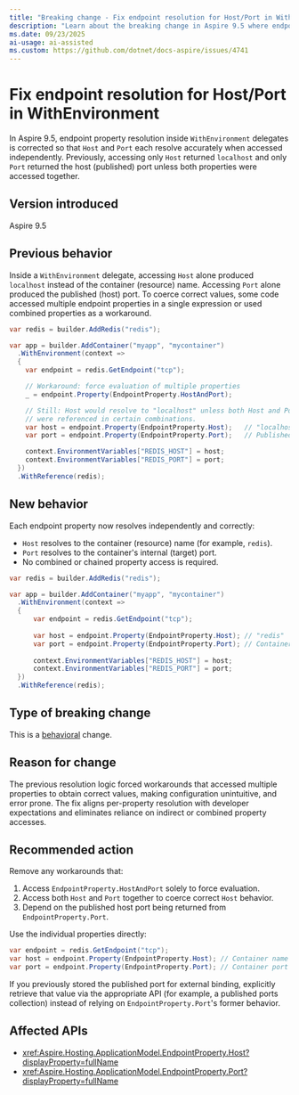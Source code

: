 ```yaml
---
title: "Breaking change - Fix endpoint resolution for Host/Port in WithEnvironment"
description: "Learn about the breaking change in Aspire 9.5 where endpoint Host and Port properties resolve independently inside WithEnvironment."
ms.date: 09/23/2025
ai-usage: ai-assisted
ms.custom: https://github.com/dotnet/docs-aspire/issues/4741
---
```


# Fix endpoint resolution for Host/Port in WithEnvironment

In Aspire 9.5, endpoint property resolution inside `WithEnvironment` delegates is corrected so that `Host` and `Port` each resolve accurately when accessed independently. Previously, accessing only `Host` returned `localhost` and only `Port` returned the host (published) port unless both properties were accessed together.

## Version introduced

Aspire 9.5

## Previous behavior

Inside a `WithEnvironment` delegate, accessing `Host` alone produced `localhost` instead of the container (resource) name. Accessing `Port` alone produced the published (host) port. To coerce correct values, some code accessed multiple endpoint properties in a single expression or used combined properties as a workaround.

```csharp
var redis = builder.AddRedis("redis");

var app = builder.AddContainer("myapp", "mycontainer")
  .WithEnvironment(context =>
  {
    var endpoint = redis.GetEndpoint("tcp");

    // Workaround: force evaluation of multiple properties
    _ = endpoint.Property(EndpointProperty.HostAndPort);

    // Still: Host would resolve to "localhost" unless both Host and Port
    // were referenced in certain combinations.
    var host = endpoint.Property(EndpointProperty.Host);   // "localhost" (incorrect)
    var port = endpoint.Property(EndpointProperty.Port);   // Published host port, not container port

    context.EnvironmentVariables["REDIS_HOST"] = host;
    context.EnvironmentVariables["REDIS_PORT"] = port;
  })
  .WithReference(redis);
```

## New behavior

Each endpoint property now resolves independently and correctly:

- `Host` resolves to the container (resource) name (for example, `redis`).
- `Port` resolves to the container's internal (target) port.
- No combined or chained property access is required.

```csharp
var redis = builder.AddRedis("redis");

var app = builder.AddContainer("myapp", "mycontainer")
  .WithEnvironment(context =>
  {
      var endpoint = redis.GetEndpoint("tcp");
    
      var host = endpoint.Property(EndpointProperty.Host); // "redis"
      var port = endpoint.Property(EndpointProperty.Port); // Container port (e.g., 6379)
    
      context.EnvironmentVariables["REDIS_HOST"] = host;
      context.EnvironmentVariables["REDIS_PORT"] = port;
  })
  .WithReference(redis);
```

## Type of breaking change

This is a [behavioral](../categories.md#behavioral-change) change.

## Reason for change

The previous resolution logic forced workarounds that accessed multiple properties to obtain correct values, making configuration unintuitive, and error prone. The fix aligns per-property resolution with developer expectations and eliminates reliance on indirect or combined property accesses.

## Recommended action

Remove any workarounds that:

1. Access `EndpointProperty.HostAndPort` solely to force evaluation.
1. Access both `Host` and `Port` together to coerce correct `Host` behavior.
1. Depend on the published host port being returned from `EndpointProperty.Port`.

Use the individual properties directly:

```csharp
var endpoint = redis.GetEndpoint("tcp");
var host = endpoint.Property(EndpointProperty.Host); // Container name
var port = endpoint.Property(EndpointProperty.Port); // Container port
```

If you previously stored the published port for external binding, explicitly retrieve that value via the appropriate API (for example, a published ports collection) instead of relying on `EndpointProperty.Port`'s former behavior.

## Affected APIs

- <xref:Aspire.Hosting.ApplicationModel.EndpointProperty.Host?displayProperty=fullName>
- <xref:Aspire.Hosting.ApplicationModel.EndpointProperty.Port?displayProperty=fullName>

